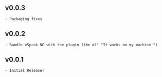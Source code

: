 ## v0.0.3
    - Packaging fixes

## v0.0.2
    - Bundle eSpeak NG with the plugin (the ol' "It works on my machine!")

## v0.0.1
    - Initial Release!